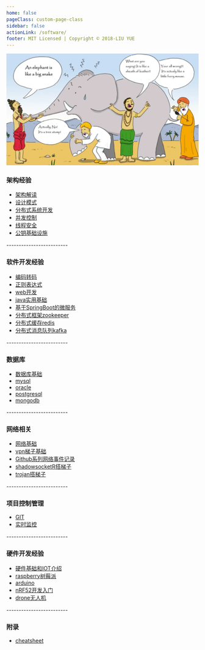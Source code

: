 ```yaml
---
home: false
pageClass: custom-page-class
sidebar: false
actionLink: /software/
footer: MIT Licensed | Copyright © 2018-LIU YUE
---
```


<img class="header" src="/docs/docs_image/software/architecture.png"/>

<div>
	<h3>架构经验</h3>
	<ul>
		<li><a href="/docs/software/highlevel/architecture">架构解读</a></li>
		<li><a href="/docs/software/highlevel/designpattern">设计模式</a></li>
		<li><a href="/docs/software/highlevel/distrubuted_system">分布式系统开发</a></li>		
		<li><a href="/docs/software/highlevel/concurrent">并发控制</a></li>
		<li><a href="/docs/software/highlevel/threadsafe">线程安全</a></li>
		<li><a href="/docs/software/highlevel/publickeyinfrastructure">公钥基础设施</a></li>
	</ul>
	<p>-------------------------</p>
	<h3>软件开发经验</h3>
	<ul>
		<li><a href="/docs/software/programming/encoding">编码转码</a></li>
		<li><a href="/docs/software/programming/regex">正则表达式</a></li>
		<li><a href="/docs/software/programming/webdev">web开发</a></li>
		<!--<li><a href="/docs/software/programming/programming">编程基础</a></li>-->
		<li><a href="/docs/software/java" >java实用基础</a></li>
		<li><a href="/docs/software/java_spring" >基于SpringBoot的微服务</a></li>
		<li><a href="/docs/software/zookeeper" >分布式框架zookeeper</a></li>
		<li><a href="/docs/software/redis" >分布式缓存redis</a></li>
		<li><a href="/docs/software/kafka" >分布式消息队列kafka</a></li>
		<!--<li><a href="/docs/software/buildingblock/shiro">shiro登录和权限管理</a></li>-->
	</ul>
	<p>-------------------------</p>
	<h3>数据库</h3>
	<ul>	
		<li><a href="/docs/software/database/database">数据库基础</a></li>
		<li><a href="/docs/software/database/mysql">mysql</a></li>
		<li><a href="/docs/software/database/oracle">oracle</a></li>
		<li><a href="/docs/software/database/postgresql">postgresql</a></li>	
		<li><a href="/docs/software/database/mongodb">mongodb</a></li>
	</ul>
	<p>-------------------------</p>
	<h3>网络相关</h3>
	<ul>
		<li><a href="/docs/software/network/network">网络基础</a></li>	
		<li><a href="/docs/software/network/vpn">vpn梯子基础</a></li>
		<li><a href="/docs/software/network/network2github">Github系列网络事件记录</a></li>	
		<li><a href="/docs/software/network/vpn_shadowsockr">shadowsocketR搭梯子</a></li>
		<li><a href="/docs/software/network/vpn_trojan">trojan搭梯子</a></li>	
	</ul>
	<p>-------------------------</p>
	<h3>项目控制管理</h3>
	<ul>
		<li><a href="/docs/software/project_manage/git">GIT</a></li>
		<li><a href="/docs/software/project_manage/monitor">实时监控</a></li>
	</ul>
	<p>-------------------------</p>
	<h3>硬件开发经验</h3>
	<ul>
		<li><a href="/docs/software/hardware/hardware" >硬件基础和IOT介绍</a></li>
		<li><a href="/docs/software/hardware/raspberry" >raspberry树莓派</a></li>
		<li><a href="/docs/software/hardware/arduino" >arduino</a></li>
		<li><a href="/docs/software/hardware/dk_nrf52" >nRF52开发入门</a></li>
		<li><a href="/docs/software/hardware/drone" >drone无人机</a></li>
	</ul>
	<p>-------------------------</p>
	<h3>附录</h3>
	<ul>
		<li><a href="/docs/software/cheatsheet">cheatsheet</a></li>
	</ul>
</div>

